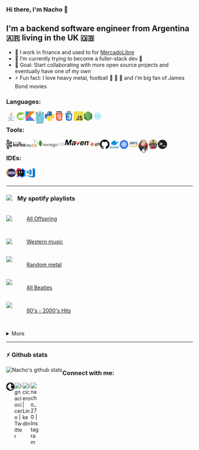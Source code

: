 ### Hi there, I'm Nacho 👋

## I'm a backend software engineer from Argentina 🇦🇷 living in the UK 🇬🇧

- 🔭 I work in finance and used to for [MercadoLibre](http://mercadolibre.com.ar/)
- 🌱 I’m currently trying to become a fuller-stack dev 🤣
- 🥅 Goal: Start collaborating with more open source projects and eventually have one of my own
- ⚡ Fun fact: I love heavy metal, football 💙 💛 💙 and i'm big fan of James Bond movies

### Languages:

<img align="left" alt="Java" width="26px" src="img/java.png"/>
<img align="left" alt="Spring" width="26px" src="img/spring.png"/>
<img align="left" alt="Kotlin" width="26px" src="img/kotlin.png"/>
<img align="left" alt="Golang" width="26px" src="img/gopher.png"/>
<img align="left" alt="Python" width="26px" src="img/python.png"/>
<img align="left" alt="HTML5" width="26px" src="img/html.png" />
<img align="left" alt="CSS3" width="26px" src="img/css.png" />
<img align="left" alt="JavaScript" width="26px" src="img/javascript.png" />
<img align="left" alt="Node.js" width="26px" src="img/nodejs.png" />
<img align="left" alt="React" width="26px" src="img/react.png" />

<br />

### Tools:

<img align="left" alt="Apache Kafka" width="55px" src="img/kafka.png" />
<img align="left" alt="MySQL" width="32px" src="img/mysql.png" />
<img align="left" alt="MongoDB" width="70px" src="img/mongodb.png" />
<img align="left" alt="Maven" width="70px" src="img/maven.png"/>
<img align="left" alt="Git" width="26px" src="img/git.png" />
<img align="left" alt="GitHub" width="26px" src="img/github.png" />
<img align="left" alt="Docker" width="26px" src="img/docker.png" />
<img align="left" alt="Kubernetes" width="26px" src="img/kubernetes.png" />
<img align="left" alt="AWS" width="26px" src="img/aws.png" />
<img align="left" alt="Jenkins" width="26px" src="img/jenkins.png" />
<img align="left" alt="Travis-CI" width="26px" src="img/travis.png" />
<img align="left" alt="Terminal" width="26px" src="img/terminal.png" />

<br />

### IDEs:

<img align="left" alt="Eclipse" width="26px" src="img/eclipse.png"/>
<img align="left" alt="IntelliJ" width="26px" src="img/intellij.png"/>
<img align="left" alt="Visual Studio Code" width="26px" src="img/vscode.png" />

<br />
<br />

---

### <img src="https://i.pinimg.com/originals/93/46/53/934653214719cf630e0f5cf9c746b364.png" align="left" width="30px" /> My spotify playlists<br/><br/>

<!-- MY_PLAYLISTS:START--><img align='left' src='https://mosaic.scdn.co/640/ab67616d0000b2730158cbde70672dd821972907ab67616d0000b27329bd7a27cebf08f4ea8d6aa0ab67616d0000b2734fa96bb1bae5083fe96a0ea4ab67616d0000b27364af5b8ea1d0eaedcf5aa24d' width='55px' /><a href='https://api.spotify.com/v1/playlists/3g35a88jJ4qShU6bf7jALz' target='_blank'><p align='left'>All Offspring</p></a><br/>
<img align='left' src='https://i.scdn.co/image/ab67616d0000b273a1427ed2ed6dae9b866ecb68' width='55px' /><a href='https://api.spotify.com/v1/playlists/7i9fEkfordzs8hzlnukric' target='_blank'><p align='left'>Western music</p></a><br/>
<img align='left' src='https://mosaic.scdn.co/640/ab67616d0000b2730df1d0af96c86584c82a8df7ab67616d0000b2731c5d4e4695659ec7a046364bab67616d0000b2737a47d0f084dc8b0a562bbbf2ab67616d0000b273b4251c7b0c01a10fe2ad5f0b' width='55px' /><a href='https://api.spotify.com/v1/playlists/3oZ0Yf9yfUk16ipQJMcH7i' target='_blank'><p align='left'>Random metal</p></a><br/>
<img align='left' src='https://mosaic.scdn.co/640/ab67616d0000b2734ce8b4e42588bf18182a1ad2ab67616d0000b27384243a01af3c77b56fe01ab1ab67616d0000b273d283808926ad3d2220e63c1cab67616d0000b273dc30583ba717007b00cceb25' width='55px' /><a href='https://api.spotify.com/v1/playlists/5jiqAWpSb0RWIWPsyTxv2A' target='_blank'><p align='left'>All Beatles</p></a><br/>
<img align='left' src='https://mosaic.scdn.co/640/ab67616d0000b2730538b48c180256e0bdd8363fab67616d0000b2733aa5698b9f13447a6ccc0dccab67616d0000b27354a8f4f9158546472fbb7280ab67616d0000b273a7292b6863258e889b78d787' width='55px' /><a href='https://api.spotify.com/v1/playlists/1L5A1vFtsNpl00qBazSy3R' target='_blank'><p align='left'>90's - 2000's Hits</p></a><br/>
<details><summary>More</summary><br><img align='left' src='https://mosaic.scdn.co/640/ab67616d0000b273551ced81926f14eb6a71c6aaab67616d0000b2735e7464d9d8a25b2bf74b782aab67616d0000b2736f093a6ae88a5ca8ed53b9f7ab67616d0000b273d752956b8a82ffa07baa835e' width='55px' /><a href='https://api.spotify.com/v1/playlists/2MizBkA9J7y1vjisHig10j' target='_blank'><p align='left'>Eric Clapton essentials</p></a><br/>
<img align='left' src='https://mosaic.scdn.co/640/ab67616d0000b2736869f1cd33bf72e00313520dab67616d0000b273ac9a652335cf34de9a65292aab67616d0000b273da4f6706ae0f2501c61ce776ab67616d0000b273db89b08034de626ebee6823d' width='55px' /><a href='https://api.spotify.com/v1/playlists/6kStwB9BJClsmMmGlZIdHe' target='_blank'><p align='left'>Green Day essentials</p></a><br/>
<img align='left' src='https://mosaic.scdn.co/640/ab67616d0000b27309e2ec500166cf2d5ac21050ab67616d0000b2731de3187680d052813e7fd4d0ab67616d0000b27342cd70baa2f0c4d2173ed3b3ab67616d0000b273e319baafd16e84f0408af2a0' width='55px' /><a href='https://api.spotify.com/v1/playlists/3XP4qY76oESOyHDk93UUK1' target='_blank'><p align='left'>Queen essentials</p></a><br/>
<img align='left' src='https://mosaic.scdn.co/640/ab67616d0000b27305a19220d37bc871db939b64ab67616d0000b273286a0837ff3424065a735e0aab67616d0000b2733bf8d1987a42dd781a8039deab67616d0000b27368b03027356fb05501948f62' width='55px' /><a href='https://api.spotify.com/v1/playlists/7BLbKjC4GmXgM3hHDnv5DY' target='_blank'><p align='left'>AC/DC essentials</p></a><br/>
<img align='left' src='https://mosaic.scdn.co/640/ab67616d0000b273582d56ce20fe0146ffa0e5cfab67616d0000b27384243a01af3c77b56fe01ab1ab67616d0000b273dc30583ba717007b00cceb25ab67616d0000b273e3e3b64cea45265469d4cafa' width='55px' /><a href='https://api.spotify.com/v1/playlists/2v6Z6WRl1Lv4iUB2ulbaiv' target='_blank'><p align='left'>The Beatles essentials</p></a><br/>
<img align='left' src='https://mosaic.scdn.co/640/ab67616d0000b2739f776dac14c9480798b9434eab67616d0000b273a5decf096145eff82eb4a4bcab67616d0000b273b7d6826dec979bac25a61bdcab67616d0000b273c0c29b39f075f14d7c904de6' width='55px' /><a href='https://api.spotify.com/v1/playlists/0MOw9ZJnnztnsfQDcJgPDH' target='_blank'><p align='left'>Sonata Arctica essentials</p></a><br/>
<img align='left' src='https://mosaic.scdn.co/640/ab67616d0000b273012217969f1979b6f050068bab67616d0000b2733b3b1827752bd8b19936a95bab67616d0000b27346c0d2e3a8f765196867611fab67616d0000b273a301556ae9251d48983709c4' width='55px' /><a href='https://api.spotify.com/v1/playlists/0amH4jFYvHnHyVuW6yUWNy' target='_blank'><p align='left'>Rhapsody essentials</p></a><br/>
<img align='left' src='https://mosaic.scdn.co/640/ab67616d0000b2732277d1a849a63c7075ec38ffab67616d0000b273450ea0598665b1fb85c472d0ab67616d0000b2735c29a88ba5341ca428f0c322ab67616d0000b2736ac3ed972e1c181cd2ee8d55' width='55px' /><a href='https://api.spotify.com/v1/playlists/3DfCtCPwpX0JZT0lNBgpi5' target='_blank'><p align='left'>Iron Maiden essentials</p></a><br/>
</details><!-- MY_PLAYLISTS:END-->

---

### :zap: Github stats

<img align="left" alt="Nacho's github stats" src="https://github-readme-stats.nacho270.vercel.app/api?username=nacho270&show_icons=true&hide_border=true&theme=radical" />

### Connect with me:

[<img align="left" alt="nacho270.github.io" width="22px" src="https://raw.githubusercontent.com/iconic/open-iconic/master/svg/globe.svg" />][website]
[<img align="left" alt="ignaciocicero | Twitter" width="22px" src="https://cdn.jsdelivr.net/npm/simple-icons@v3/icons/twitter.svg" />][twitter]
[<img align="left" alt="icicero | LinkedIn" width="22px" src="https://cdn.jsdelivr.net/npm/simple-icons@v3/icons/linkedin.svg" />][linkedin]
[<img align="left" alt="nacho_270 | Instagram" width="22px" src="https://cdn.jsdelivr.net/npm/simple-icons@v3/icons/instagram.svg" />][instagram]

[website]: https://nacho270.github.io/
[twitter]: https://twitter.com/ignaciocicero
[instagram]: https://instagram.com/nacho_270
[linkedin]: https://linkedin.com/in/icicero
